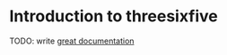 # Introduction to threesixfive

TODO: write [great documentation](http://jacobian.org/writing/what-to-write/)
